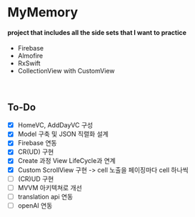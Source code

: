 # MyMemory

#### project that includes all the side sets that I want to practice

- Firebase
- Almofire
- RxSwift
- CollectionView with CustomView

</br>

## To-Do
- [x] HomeVC, AddDayVC 구성
- [x] Model 구축 및 JSON 직렬화 설계
- [x] Firebase 연동
- [x] CR(UD) 구현
- [x] Create 과정 View LifeCycle과 연계
- [x] Custom ScrollView 구현 -> cell 노출을 페이징마다 cell 하나씩
- [ ] (CR)UD 구현
- [ ] MVVM 아키텍쳐로 개선
- [ ] translation api 연동
- [ ] openAI 연동
